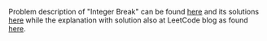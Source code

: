 Problem description of "Integer Break" can be found [here](https://leetcode.com/problems/integer-break/description/) 
and its solutions [here](https://github.com/aurimas13/Solutions-To-Problems/blob/main/LeetCode/Python%20Solutions/Integer%20Break/integer.py)
while the explanation with solution also at LeetCode blog as found [here](https://leetcode.com/problems/integer-break/solutions/3162086/python-solution-very-efficient/).
